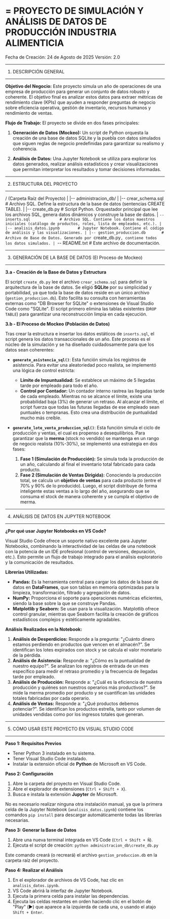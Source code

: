 =
    PROYECTO DE SIMULACIÓN Y ANÁLISIS DE DATOS DE PRODUCCIÓN INDUSTRIA ALIMENTICIA
=

Fecha de Creación: 24 de Agosto de 2025
Versión: 2.0

----------------------------------------------------------------------
1. DESCRIPCIÓN GENERAL
----------------------------------------------------------------------

**Objetivo del Negocio:**
Este proyecto simula un año de operaciones de una empresa de producción para generar un conjunto de datos robusto y coherente. El objetivo final es analizar estos datos para extraer métricas de rendimiento clave (KPIs) que ayuden a responder preguntas de negocio sobre eficiencia operativa, gestión de inventario, recursos humanos y rendimiento de ventas.

**Flujo de Trabajo:**
El proyecto se divide en dos fases principales:

1.  **Generación de Datos (Mockeo):** Un script de Python orquesta la creación de una base de datos SQLite y la puebla con datos simulados que siguen reglas de negocio predefinidas para garantizar su realismo y coherencia.

2.  **Análisis de Datos:** Una Jupyter Notebook se utiliza para explorar los datos generados, realizar análisis estadísticos y crear visualizaciones que permitan interpretar los resultados y tomar decisiones informadas.

----------------------------------------------------------------------
2. ESTRUCTURA DEL PROYECTO
----------------------------------------------------------------------

/ (Carpeta Raíz del Proyecto)
|
|-- administracion_db/
|   |-- crear_schema.sql        # Archivo SQL. Define la estructura de la base de datos (sentencias CREATE TABLE).
|   |-- create_db.py            # Script Python. Orquestador principal que lee los archivos SQL, genera datos dinámicos y construye la base de datos.
|   `-- inserts.sql             # Archivo SQL. Contiene los datos maestros iniciales (catálogo de productos, roles, lista de empleados, etc.).
|
|-- analisis_datos.ipynb        # Jupyter Notebook. Contiene el código de análisis y las visualizaciones.
|
|-- gestion_produccion.db       # Archivo de Base de Datos. Generado por `create_db.py`, contiene todos los datos simulados.
|
`-- README.txt                  # Este archivo de documentación.

----------------------------------------------------------------------
3. GENERACIÓN DE LA BASE DE DATOS (El Proceso de Mockeo)
----------------------------------------------------------------------

**3.a - Creación de la Base de Datos y Estructura**

El script `create_db.py` lee el archivo `crear_schema.sql` para definir la arquitectura de la base de datos. Se eligió **SQLite** por su simplicidad y portabilidad, ya que toda la base de datos reside en un único archivo (`gestion_produccion.db`). Esto facilita su consulta con herramientas externas como "DB Browser for SQLite" o extensiones de Visual Studio Code como "SQLite". El script primero elimina las tablas existentes (`DROP TABLE`) para garantizar una reconstrucción limpia en cada ejecución.

**3.b - El Proceso de Mockeo (Población de Datos)**

Tras crear la estructura e insertar los datos estáticos de `inserts.sql`, el script genera los datos transaccionales de un año. Este proceso es el núcleo de la simulación y se ha diseñado cuidadosamente para que los datos sean coherentes:

* **`generate_asistencia_sql()`**: Esta función simula los registros de asistencia. Para evitar una aleatoriedad poco realista, se implementó una lógica de control estricta:
    * **Límite de Impuntualidad:** Se establece un máximo de 5 llegadas tarde por empleado para todo el año.
    * **Control por Contador:** Un contador interno rastrea las llegadas tarde de cada empleado. Mientras no se alcance el límite, existe una probabilidad baja (3%) de generar un retraso. Al alcanzar el límite, el script fuerza que todas las futuras llegadas de ese empleado sean puntuales o tempranas. Esto crea una distribución de puntualidad mucho más creíble.

* **`generate_lote_venta_produccion_sql()`**: Esta función simula el ciclo de producción y ventas, el cual es propenso a desequilibrios. Para garantizar que la **merma** (stock no vendido) se mantenga en un rango de negocio realista (10%-30%), se implementó una estrategia en dos fases:
    1.  **Fase 1 (Simulación de Producción):** Se simula toda la producción de un año, calculando al final el inventario total fabricado para cada producto.
    2.  **Fase 2 (Simulación de Ventas Dirigida):** Conociendo la producción total, se calcula un **objetivo de ventas** para cada producto (entre el 70% y 90% de lo producido). Luego, el script distribuye de forma inteligente estas ventas a lo largo del año, asegurando que se consuma el stock de manera coherente y se cumpla el objetivo de merma.

----------------------------------------------------------------------
4. ANÁLISIS DE DATOS EN JUPYTER NOTEBOOK
----------------------------------------------------------------------

**¿Por qué usar Jupyter Notebooks en VS Code?**

Visual Studio Code ofrece un soporte nativo excelente para Jupyter Notebooks, combinando la interactividad de las celdas de una notebook con la potencia de un IDE profesional (control de versiones, depuración, etc.). Esto permite un flujo de trabajo integrado para el análisis exploratorio y la comunicación de resultados.

**Librerías Utilizadas:**

* **Pandas:** Es la herramienta central para cargar los datos de la base de datos en **DataFrames**, que son tablas en memoria optimizadas para la limpieza, transformación, filtrado y agregación de datos.
* **NumPy:** Proporciona el soporte para operaciones numéricas eficientes, siendo la base sobre la que se construye Pandas.
* **Matplotlib y Seaborn:** Se usan para la visualización. Matplotlib ofrece control granular, mientras que Seaborn facilita la creación de gráficos estadísticos complejos y estéticamente agradables.

**Análisis Realizados en la Notebook:**

1.  **Análisis de Desperdicios:** Responde a la pregunta: "¿Cuánto dinero estamos perdiendo en productos que vencen en el almacén?". Se identifican los lotes expirados con stock y se calcula el valor monetario de la pérdida.
2.  **Análisis de Asistencia:** Responde a: "¿Cómo es la puntualidad de nuestro equipo?". Se analizan los registros de entrada de un mes específico para medir el retraso promedio y la frecuencia de llegadas tarde por empleado.
3.  **Análisis de Producción:** Responde a: "¿Cuál es la eficiencia de nuestra producción y quiénes son nuestros operarios más productivos?". Se mide la merma promedio por producto y se cuantifican las unidades totales fabricadas por cada operario.
4.  **Análisis de Ventas:** Responde a: "¿Qué productos debemos potenciar?". Se identifican los productos estrella, tanto por volumen de unidades vendidas como por los ingresos totales que generan.

----------------------------------------------------------------------
5. CÓMO USAR ESTE PROYECTO EN VISUAL STUDIO CODE
----------------------------------------------------------------------

**Paso 1: Requisitos Previos**
* Tener Python 3 instalado en tu sistema.
* Tener Visual Studio Code instalado.
* Instalar la extensión oficial de **Python** de Microsoft en VS Code.

**Paso 2: Configuración**
1.  Abre la carpeta del proyecto en Visual Studio Code.
2.  Abre el explorador de extensiones (`Ctrl + Shift + X`).
3.  Busca e instala la extensión **Jupyter** de Microsoft.

No es necesario realizar ninguna otra instalación manual, ya que la primera celda de la Jupyter Notebook (`analisis_datos.ipynb`) contiene los comandos `pip install` para descargar automáticamente todas las librerías necesarias.

**Paso 3: Generar la Base de Datos**
1.  Abre una nueva terminal integrada en VS Code (`Ctrl + Shift + Ñ`).
2.  Ejecuta el script de creación:
    `python administracion_db\create_db.py`

Este comando creará (o recreará) el archivo `gestion_produccion.db` en la carpeta raíz del proyecto.

**Paso 4: Realizar el Análisis**
1.  En el explorador de archivos de VS Code, haz clic en `analisis_datos.ipynb`.
2.  VS Code abrirá la interfaz de Jupyter Notebook.
3.  Ejecuta la primera celda para instalar las dependencias.
4.  Ejecuta las celdas restantes en orden haciendo clic en el botón de "Play" (▶️) que aparece a la izquierda de cada una, o usando el atajo `Shift + Enter`.
